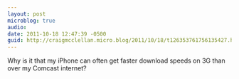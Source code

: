 ```yaml
---
layout: post
microblog: true
audio: 
date: 2011-10-18 12:47:39 -0500
guid: http://craigmcclellan.micro.blog/2011/10/18/t126353761756135427.html
---
```

Why is it that my iPhone can often get faster download speeds on 3G than over my Comcast internet?
